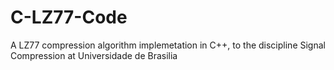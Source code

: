 # C-LZ77-Code
A LZ77 compression algorithm implemetation in C++, to the discipline Signal Compression at Universidade de Brasilia
